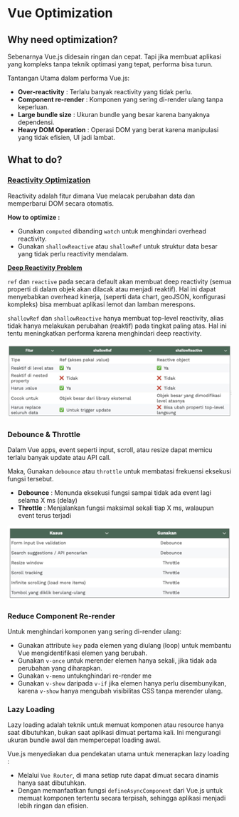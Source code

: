 # Vue Optimization

## Why need optimization?
Sebenarnya Vue.js didesain ringan dan cepat. Tapi jika membuat aplikasi yang kompleks tanpa teknik optimasi yang tepat, performa bisa turun.

Tantangan Utama dalam performa Vue.js:
- **Over-reactivity** : Terlalu banyak reactivity yang tidak perlu.
- **Component re-render** : Komponen yang sering di-render ulang tanpa keperluan.
- **Large bundle size** : Ukuran bundle yang besar karena banyaknya dependensi.
- **Heavy DOM Operation** : Operasi DOM yang berat karena manipulasi yang tidak efisien, UI jadi lambat.

## What to do?

### [Reactivity Optimization](https://vuejs.org/guide/best-practices/performance#reduce-reactivity-overhead-for-large-immutable-structures)
Reactivity adalah fitur dimana Vue melacak perubahan data dan memperbarui DOM secara otomatis.

**How to optimize :**
- Gunakan `computed` dibanding `watch` untuk menghindari overhead reactivity.
- Gunakan `shallowReactive` atau `shallowRef` untuk struktur data besar yang tidak perlu reactivity mendalam.

[**Deep Reactivity Problem**](https://vuejs.org/guide/extras/reactivity-in-depth#reactivity-in-depth)

`ref` dan `reactive` pada secara default akan membuat deep reactivity (semua properti di dalam objek akan dilacak atau menjadi reaktif). Hal ini dapat menyebabkan overhead kinerja, (seperti data chart, geoJSON, konfigurasi kompleks) bisa membuat aplikasi lemot dan lamban merespons.

`shallowRef` dan `shallowReactive` hanya membuat top-level reactivity, alias tidak hanya melakukan perubahan (reaktif) pada tingkat paling atas. Hal ini tentu meningkatkan performa karena menghindari deep reactivity.

<img src="./assets/reactivity.png"/>

### Debounce & Throttle
Dalam Vue apps, event seperti input, scroll, atau resize dapat memicu terlalu banyak update atau API call. 

Maka, Gunakan `debounce` atau `throttle` untuk membatasi frekuensi eksekusi fungsi tersebut.
- **Debounce** : Menunda eksekusi fungsi sampai tidak ada event lagi selama X ms (delay)
- **Throttle** : Menjalankan fungsi maksimal sekali tiap X ms, walaupun event terus terjadi

<img src="./assets/debounce.png"/>

### Reduce Component Re-render
Untuk menghindari komponen yang sering di-render ulang:
- Gunakan attribute `key` pada elemen yang diulang (loop) untuk membantu Vue mengidentifikasi elemen yang berubah.
- Gunakan `v-once` untuk merender elemen hanya sekali, jika tidak ada perubahan yang diharapkan.
- Gunakan `v-memo` untuknghindari re-render me
- Gunakan `v-show` daripada `v-if` jika elemen hanya perlu disembunyikan, karena `v-show` hanya mengubah visibilitas CSS tanpa merender ulang.  

### Lazy Loading
Lazy loading adalah teknik untuk memuat komponen atau resource hanya saat dibutuhkan, bukan saat aplikasi dimuat pertama kali. Ini mengurangi ukuran bundle awal dan mempercepat loading awal.

Vue.js menyediakan dua pendekatan utama untuk menerapkan lazy loading :  
- Melalui `Vue Router`, di mana setiap rute dapat dimuat secara dinamis hanya saat dibutuhkan. 
- Dengan memanfaatkan fungsi `defineAsyncComponent` dari Vue.js untuk memuat komponen tertentu secara terpisah, sehingga aplikasi menjadi lebih ringan dan efisien.

